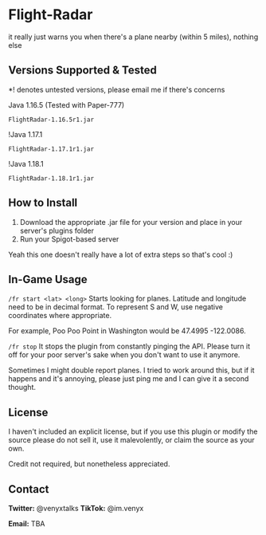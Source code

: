 # Flight-Radar

it really just warns you when there's a plane nearby (within 5 miles), nothing else

## Versions Supported & Tested

*! denotes untested versions, please email me if there's concerns

Java 1.16.5 (Tested with Paper-777)
```
FlightRadar-1.16.5r1.jar
```

!Java 1.17.1
```
FlightRadar-1.17.1r1.jar
```

!Java 1.18.1
```
FlightRadar-1.18.1r1.jar
```

<!-- GETTING STARTED -->
## How to Install

1. Download the appropriate .jar file for your version and place in your server's plugins folder 
2. Run your Spigot-based server

Yeah this one doesn't really have a lot of extra steps so that's cool :)

<!-- USAGE EXAMPLES -->
## In-Game Usage

```/fr start <lat> <long>```
Starts looking for planes. Latitude and longitude need to be in decimal format. To represent S and W, use negative coordinates where appropriate.

For example, Poo Poo Point in Washington would be 47.4995 -122.0086.

```/fr stop```
It stops the plugin from constantly pinging the API. Please turn it off for your poor server's sake when you don't want to use it anymore.

Sometimes I might double report planes. I tried to work around this, but if it happens and it's annoying, please just ping me and I can give it a second thought.

<!-- LICENSE -->
## License

I haven't included an explicit license, but if you use this plugin or modify the source please do not sell it, use it malevolently, or claim the source as your own.

Credit not required, but nonetheless appreciated.

<!-- CONTACT -->
## Contact

<b>Twitter:</b> @venyxtalks
<b>TikTok:</b> @im.venyx

<b>Email:</b> TBA
